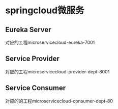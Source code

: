 # springcloud微服务
## Eureka Server 
对应的工程microservicecloud-eureka-7001

## Service Provider
对应的工程microservicecloud-provider-dept-8001

## Service Consumer
对应的的工程microservicecloud-consumer-dept-80
